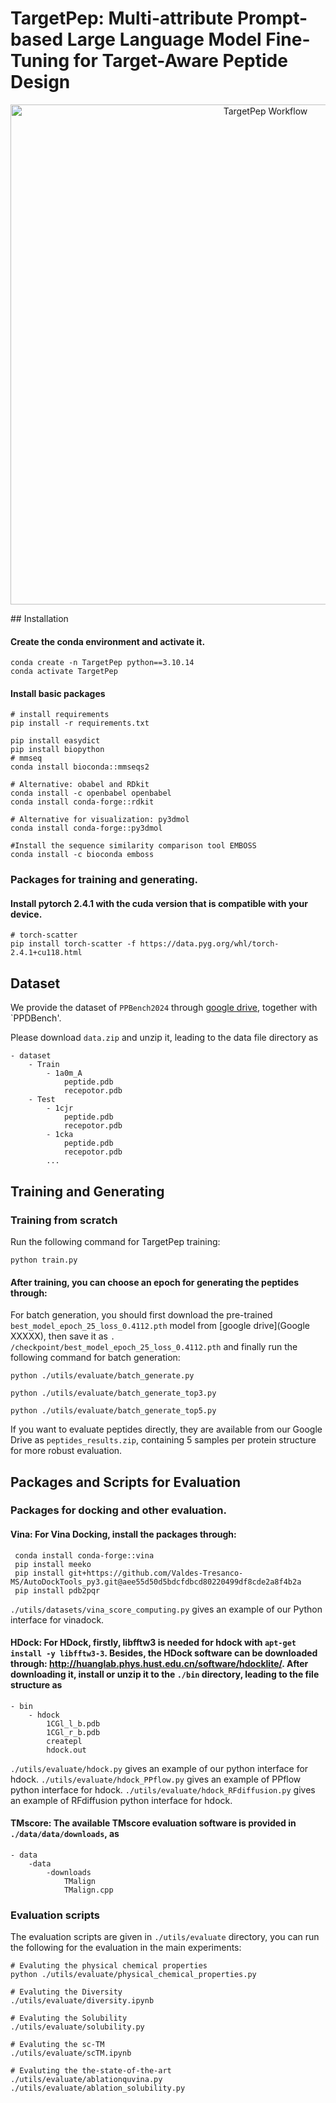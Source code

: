 # TargetPep: Multi-attribute Prompt-based Large Language Model Fine-Tuning for Target-Aware Peptide Design
<p align="center">
    <img src="temp/img.png" width="800" class="center" alt="TargetPep Workflow"/>
    <br/>
</p>
## Installation

#### Create the conda environment and activate it.
```
conda create -n TargetPep python==3.10.14
conda activate TargetPep
```
#### Install basic packages
```
# install requirements
pip install -r requirements.txt

pip install easydict
pip install biopython
# mmseq
conda install bioconda::mmseqs2

# Alternative: obabel and RDkit
conda install -c openbabel openbabel
conda install conda-forge::rdkit

# Alternative for visualization: py3dmol
conda install conda-forge::py3dmol

#Install the sequence similarity comparison tool EMBOSS
conda install -c bioconda emboss
```

### Packages for training and generating.

#### Install pytorch 2.4.1 with the cuda version that is compatible with your device.
```
# torch-scatter
pip install torch-scatter -f https://data.pyg.org/whl/torch-2.4.1+cu118.html  

```

## Dataset 
We provide the dataset of `PPBench2024` through [google drive](https://drive.google.com/drive/folders/1ce5DVmZz0c-p3PKrGDQoU_C9MD3cWLNq), together with `PPDBench'.

Please download `data.zip` and unzip it, leading to the data file directory as 
```
- dataset
    - Train
        - 1a0m_A
            peptide.pdb
            recepotor.pdb
    - Test
        - 1cjr
            peptide.pdb
            recepotor.pdb
        - 1cka
            peptide.pdb
            recepotor.pdb
        ...      
```

## Training and Generating
### Training from scratch
Run the following command for TargetPep training:

```
python train.py
```

#### After training, you can choose an epoch for generating the peptides through:

For batch generation, you should first download the pre-trained `best_model_epoch_25_loss_0.4112.pth` model from [google drive](Google XXXXX), then save it as `. /checkpoint/best_model_epoch_25_loss_0.4112.pth` and finally run the following command for batch generation:

```
python ./utils/evaluate/batch_generate.py

python ./utils/evaluate/batch_generate_top3.py

python ./utils/evaluate/batch_generate_top5.py
```
If you want to evaluate peptides directly, they are available from our Google Drive as `peptides_results.zip`, containing 5 samples per protein structure for more robust evaluation.


## Packages and Scripts for Evaluation

### Packages for docking and other evaluation.

#### Vina: For Vina Docking, install the packages through:
```
 conda install conda-forge::vina
 pip install meeko
 pip install git+https://github.com/Valdes-Tresanco-MS/AutoDockTools_py3.git@aee55d50d5bdcfdbcd80220499df8cde2a8f4b2a
 pip install pdb2pqr
```
`./utils/datasets/vina_score_computing.py` gives an example of our Python interface for vinadock.

#### HDock: For HDock, firstly, libfftw3 is needed for hdock with `apt-get install -y libfftw3-3`. Besides, the HDock software can be downloaded through: http://huanglab.phys.hust.edu.cn/software/hdocklite/. After downloading it, install or unzip it to the `./bin` directory, leading to the file structure as 
```
- bin
    - hdock
        1CGl_l_b.pdb
        1CGl_r_b.pdb
        createpl
        hdock.out
```
`./utils/evaluate/hdock.py`  gives an example of our python interface for hdock.
`./utils/evaluate/hdock_PPflow.py`  gives an example of PPflow python interface for hdock.
`./utils/evaluate/hdock_RFdiffusion.py`  gives an example of RFdiffusion python interface for hdock.

#### TMscore: The available TMscore evaluation software is provided in `./data/data/downloads`, as 
```
- data
	-data
		-downloads
			TMalign
			TMalign.cpp
```

### Evaluation scripts
The evaluation scripts are given in `./utils/evaluate` directory, you can run the following for the evaluation in the main experiments:

```
# Evaluting the physical chemical properties
python ./utils/evaluate/physical_chemical_properties.py

# Evaluting the Diversity
./utils/evaluate/diversity.ipynb

# Evaluting the Solubility
./utils/evaluate/solubility.py

# Evaluting the sc-TM
./utils/evaluate/scTM.ipynb

# Evaluting the the-state-of-the-art
./utils/evaluate/ablationquvina.py
./utils/evaluate/ablation_solubility.py
```

